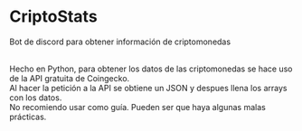 # CriptoStats
Bot de discord para obtener información de criptomonedas</br></br>

Hecho en Python, para obtener los datos de las criptomonedas se hace uso de la API gratuita de Coingecko.</br>
Al hacer la petición a la API se obtiene un JSON y despues llena los arrays con los datos.</br>
No recomiendo usar como guía. Pueden ser que haya algunas malas prácticas.</br>
